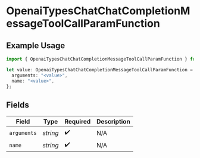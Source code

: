 # OpenaiTypesChatChatCompletionMessageToolCallParamFunction

## Example Usage

```typescript
import { OpenaiTypesChatChatCompletionMessageToolCallParamFunction } from "opperai";

let value: OpenaiTypesChatChatCompletionMessageToolCallParamFunction = {
  arguments: "<value>",
  name: "<value>",
};
```

## Fields

| Field              | Type               | Required           | Description        |
| ------------------ | ------------------ | ------------------ | ------------------ |
| `arguments`        | *string*           | :heavy_check_mark: | N/A                |
| `name`             | *string*           | :heavy_check_mark: | N/A                |
